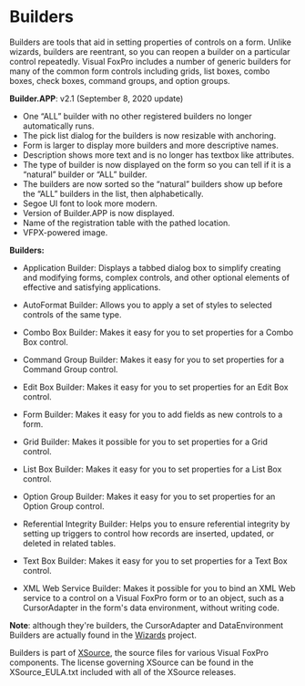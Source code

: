 # Builders

Builders are tools that aid in setting properties of controls on a form. Unlike wizards, builders are reentrant, so you can reopen a builder on a particular control repeatedly. Visual FoxPro includes a number of generic builders for many of the common form controls including grids, list boxes, combo boxes, check boxes, command groups, and option groups.

**Builder.APP**: v2.1 (September 8, 2020 update)
* One “ALL” builder with no other registered builders no longer automatically runs. 
* The pick list dialog for the builders is now resizable with anchoring.
* Form is larger to display more builders and more descriptive names.
* Description shows more text and is no longer has textbox like attributes.
* The type of builder is now displayed on the form so you can tell if it is a “natural” builder or “ALL” builder.
* The builders are now sorted so the “natural” builders show up before the “ALL” builders in the list, then alphabetically.
* Segoe UI font to look more modern.
* Version of Builder.APP is now displayed.
* Name of the registration table with the pathed location.
* VFPX-powered image.

**Builders:**
* Application Builder: Displays a tabbed dialog box to simplify creating and modifying forms, complex controls, and other optional elements of effective and satisfying applications.

* AutoFormat Builder: Allows you to apply a set of styles to selected controls of the same type.

* Combo Box Builder: Makes it easy for you to set properties for a Combo Box control.

* Command Group Builder: Makes it easy for you to set properties for a Command Group control. 

* Edit Box Builder: Makes it easy for you to set properties for an Edit Box control.

* Form Builder: Makes it easy for you to add fields as new controls to a form. 

* Grid Builder: Makes it possible for you to set properties for a Grid control. 

* List Box Builder: Makes it easy for you to set properties for a List Box control.

* Option Group Builder: Makes it easy for you to set properties for an Option Group control. 

* Referential Integrity Builder: Helps you to ensure referential integrity by setting up triggers to control how records are inserted, updated, or deleted in related tables.

* Text Box Builder: Makes it easy for you to set properties for a Text Box control. 

* XML Web Service Builder: Makes it possible for you to bind an XML Web service to a control on a Visual FoxPro form or to an object, such as a CursorAdapter in the form's data environment, without writing code.

**Note**: although they're builders, the CursorAdapter and DataEnvironment Builders are actually found in the [Wizards](https://github.com/VFPX/Wizards) project.

Builders is part of [XSource](https://github.com/VFPX/XSource), the source files for various Visual FoxPro components. The license governing XSource can be found in the XSource_EULA.txt included with all of the XSource releases.
